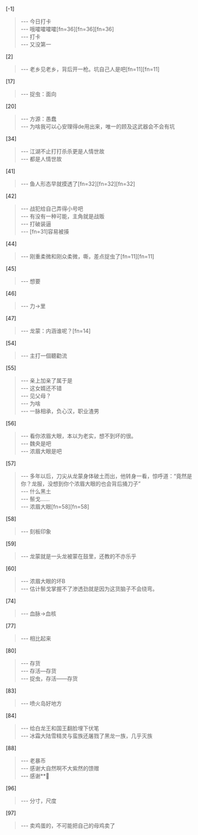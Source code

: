 
[-1] 
>--- 今日打卡<br>
>--- 哦嚯嚯嚯嚯[fn=36][fn=36][fn=36]<br>
>--- 打卡<br>
>--- 又没第一<br>

[2] 
>--- 老乡见老乡，背后开一枪。坑自己人是吧[fn=11][fn=11]<br>

[17] 
>--- 捉虫：面向<br>

[20] 
>--- 方源：愚蠢<br>
>--- 为啥我可以心安理得de用出来，唯一的顾及这武器会不会有坑<br>

[34] 
>--- 江湖不止打打杀杀更是人情世故<br>
>--- 都是人情世故<br>

[41] 
>--- 鱼人形态早就摸透了[fn=32][fn=32][fn=32]<br>

[42] 
>--- 战犯给自己弄得小号吧<br>
>--- 有没有一种可能，主角就是战贩<br>
>--- 打破装逼<br>
>--- [fn=31]容易被揍<br>

[44] 
>--- 刚重柔微和刚众柔微，嘶，差点捉虫了[fn=11][fn=11]<br>

[45] 
>--- 想要<br>

[46] 
>--- 力→里<br>

[47] 
>--- 龙蒙：内涵谁呢？[fn=14]<br>

[54] 
>--- 主打一個聽勸流<br>

[55] 
>--- 亲上加亲了属于是<br>
>--- 这女婿还不错<br>
>--- 见父母？<br>
>--- 为啥<br>
>--- 一脉相承，负心汉，职业渣男<br>

[56] 
>--- 看你浓眉大眼，本以为老实，想不到坏的很。<br>
>--- 魏央是吧<br>
>--- 浓眉大眼是吧<br>

[57] 
>--- 多年以后，刀尖从龙蒙身体破土而出，他转身一看，惊呼道：“竟然是你？龙服，没想到你个浓眉大眼的也会背后捅刀子”<br>
>--- 什么黑土<br>
>--- 鬃戈……<br>
>--- 浓眉大眼[fn=58][fn=58]<br>

[58] 
>--- 刻板印象<br>

[59] 
>--- 龙蒙就是一头龙被蒙在鼓里，还教的不亦乐乎<br>

[60] 
>--- 浓眉大眼的坏B<br>
>--- 估计鬃戈掌握不了渗透劲就是因为这货脑子不会绕弯。<br>

[74] 
>--- 血脉→血核<br>

[77] 
>--- 相比起来<br>

[80] 
>--- 存货<br>
>--- 存活—存货<br>
>--- 捉虫，存活——存货<br>

[83] 
>--- 喷火岛好地方<br>

[84] 
>--- 给白龙王和国王翻脸埋下伏笔<br>
>--- 冰霜大陆雪精灵与蛮族还屠戮了黑龙一族，几乎灭族<br>

[88] 
>--- 老暴币<br>
>--- 感谢大自然啊不大紫然的馈赠<br>
>--- 感谢**🙏<br>

[96] 
>--- 分寸，尺度<br>

[97] 
>--- 卖鸡蛋的，不可能把自己的母鸡卖了<br>
